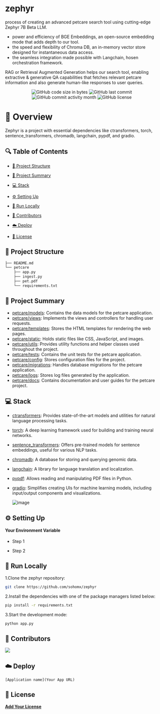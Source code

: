 # zephyr

process of creating an advanced petcare search tool using cutting-edge Zephyr 7B Beta LLM. 
- power and efficiency of BGE Embeddings, an open-source embedding mode that adds depth to our tool. 
- the speed and flexibility of Chroma DB, an in-memory vector store designed for instantaneous data access. 
- the seamless integration made possible with Langchain, hosen orchestration framework.

RAG or Retrieval Augmented Generation helps our search tool, enabling extractive & generative QA capabilities that fetches relevant petcare information and also generate human-like responses to user queries. 

<p align="center">
<!-- <a href=https://github.com/sohomx/zephyr target="_blank">
<img src='/placeholder.jpg' width="100%" alt="Banner" /> -->
</a>
</p>



<p align="center">
<img src="https://img.shields.io/github/languages/code-size/sohomx/zephyr" alt="GitHub code size in bytes" />
<img src="https://img.shields.io/github/last-commit/sohomx/zephyr" alt="GitHub last commit" />
<img src="https://img.shields.io/github/commit-activity/m/sohomx/zephyr" alt="GitHub commit activity month" />
<img src="https://img.shields.io/github/license/sohomx/zephyr" alt="GitHub license" />
</p>

<p></p>
<p></p>

# 📌 Overview

Zephyr is a project with essential dependencies like ctransformers, torch, sentence_transformers, chromadb, langchain, pypdf, and gradio.

## 🔍 Table of Contents

* [📁 Project Structure](#project-structure)

* [📝 Project Summary](#project-summary)

* [💻 Stack](#stack)

* [⚙️ Setting Up](#setting-up)

* [🚀 Run Locally](#run-locally)

* [🙌 Contributors](#contributors)

* [☁️ Deploy](#deploy)

* [📄 License](#license)

## 📁 Project Structure

```bash
├── README.md
└── petcare
    ├── app.py
    ├── ingest.py
    ├── pet.pdf
    └── requirements.txt
```

## 📝 Project Summary

- [petcare/models](petcare/models): Contains the data models for the petcare application.
- [petcare/views](petcare/views): Implements the views and controllers for handling user requests.
- [petcare/templates](petcare/templates): Stores the HTML templates for rendering the web pages.
- [petcare/static](petcare/static): Holds static files like CSS, JavaScript, and images.
- [petcare/utils](petcare/utils): Provides utility functions and helper classes used throughout the project.
- [petcare/tests](petcare/tests): Contains the unit tests for the petcare application.
- [petcare/config](petcare/config): Stores configuration files for the project.
- [petcare/migrations](petcare/migrations): Handles database migrations for the petcare application.
- [petcare/logs](petcare/logs): Stores log files generated by the application.
- [petcare/docs](petcare/docs): Contains documentation and user guides for the petcare project.

## 💻 Stack

- [ctransformers](https://github.com/ctransformers/ctransformers): Provides state-of-the-art models and utilities for natural language processing tasks.
- [torch](https://pytorch.org/): A deep learning framework used for building and training neural networks.
- [sentence_transformers](https://www.sbert.net/): Offers pre-trained models for sentence embeddings, useful for various NLP tasks.
- [chromadb](https://github.com/chromadb/chromadb): A database for storing and querying genomic data.
- [langchain](https://github.com/langchain/langchain): A library for language translation and localization.
- [pypdf](https://github.com/claird/PyPDF2): Allows reading and manipulating PDF files in Python.
- [gradio](https://www.gradio.app/): Simplifies creating UIs for machine learning models, including input/output components and visualizations.

  ![image](https://github.com/sohomx/zephyr/assets/84140043/ade527fe-547b-4949-93fa-93e04c708333)


## ⚙️ Setting Up

#### Your Environment Variable

- Step 1

- Step 2

## 🚀 Run Locally
1.Clone the zephyr repository:
```sh
git clone https://github.com/sohomx/zephyr
```
2.Install the dependencies with one of the package managers listed below:
```bash
pip install -r requirements.txt
```
3.Start the development mode:
```bash
python app.py
```

## 🙌 Contributors
<a href="https://github.com/sohomx/zephyr/graphs/contributors">
<img src="https://contrib.rocks/image?repo=sohomx/zephyr" />
</a>

## ☁️ Deploy

`[Application name](Your App URL)`

## 📄 License

[**Add Your License**](https://choosealicense.com)

